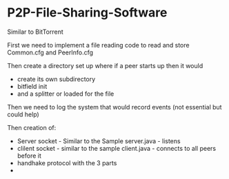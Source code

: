 # P2P-File-Sharing-Software
Similar to BitTorrent

First we need to implement a file reading code to read and store Common.cfg and PeerInfo.cfg

Then create a directory set up where if a peer starts up then it would 
- create its own subdirectory
- bitfield init
- and a splitter or loaded for the file

Then we need to log the system that would record events (not essential but could help)

Then creation of:
- Server socket - Similar to the Sample server.java - listens
- clilent socket - similar to the sample client.java - connects to all peers before it
- handhake protocol with the 3 parts
- 
